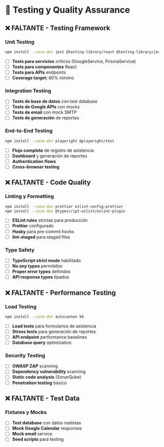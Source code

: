 # 🧪 Testing y Quality Assurance

## ❌ FALTANTE - Testing Framework

### Unit Testing
```bash
npm install --save-dev jest @testing-library/react @testing-library/jest-dom
```
- [ ] **Tests para servicios** críticos (GoogleService, PrismaService)
- [ ] **Tests para componentes** React
- [ ] **Tests para APIs** endpoints
- [ ] **Coverage target:** 80% mínimo

### Integration Testing
- [ ] **Tests de base de datos** con test database
- [ ] **Tests de Google APIs** con mocks
- [ ] **Tests de email** con mock SMTP
- [ ] **Tests de generación** de reportes

### End-to-End Testing
```bash
npm install --save-dev playwright @playwright/test
```
- [ ] **Flujo completo** de registro de asistencia
- [ ] **Dashboard** y generación de reportes
- [ ] **Authentication flows**
- [ ] **Cross-browser testing**

## ❌ FALTANTE - Code Quality

### Linting y Formatting
```bash
npm install --save-dev prettier eslint-config-prettier
npm install --save-dev @typescript-eslint/eslint-plugin
```
- [ ] **ESLint rules** strictas para producción
- [ ] **Prettier** configurado
- [ ] **Husky** para pre-commit hooks
- [ ] **lint-staged** para staged files

### Type Safety
- [ ] **TypeScript strict mode** habilitado
- [ ] **No any types** permitidos
- [ ] **Proper error types** definidos
- [ ] **API response types** tipados

## ❌ FALTANTE - Performance Testing

### Load Testing
```bash
npm install --save-dev autocannon k6
```
- [ ] **Load tests** para formularios de asistencia
- [ ] **Stress tests** para generación de reportes
- [ ] **API endpoint** performance baselines
- [ ] **Database query** optimization

### Security Testing
- [ ] **OWASP ZAP** scanning
- [ ] **Dependency vulnerability** scanning
- [ ] **Static code analysis** (SonarQube)
- [ ] **Penetration testing** básico

## ❌ FALTANTE - Test Data

### Fixtures y Mocks
- [ ] **Test database** con datos realistas
- [ ] **Mock Google Calendar** responses
- [ ] **Mock email** service
- [ ] **Seed scripts** para testing
